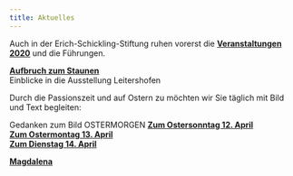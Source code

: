 ```yaml
---
title: Aktuelles
---
```

Auch in der Erich-Schickling-Stiftung ruhen vorerst die [**Veranstaltungen 2020**](/veranstaltungen/2020/) und die Führungen. 

[**Aufbruch zum Staunen**](/veranstaltungen/2020/leitershofenausstellung/)   
Einblicke in die Ausstellung Leitershofen

Durch die Passionszeit und auf Ostern zu möchten wir Sie täglich mit Bild und Text begleiten:
   
Gedanken zum Bild OSTERMORGEN 
[**Zum Ostersonntag 12. April**](/bildgedanken/20200412schuller/)  
[**Zum Ostermontag 13. April**](/bildgedanken/20200413schuller/)      
[**Zum Dienstag 14. April**](/bildgedanken/20200414schuller/)
  
[**Magdalena**](/bildgedanken/20200419schuller/)